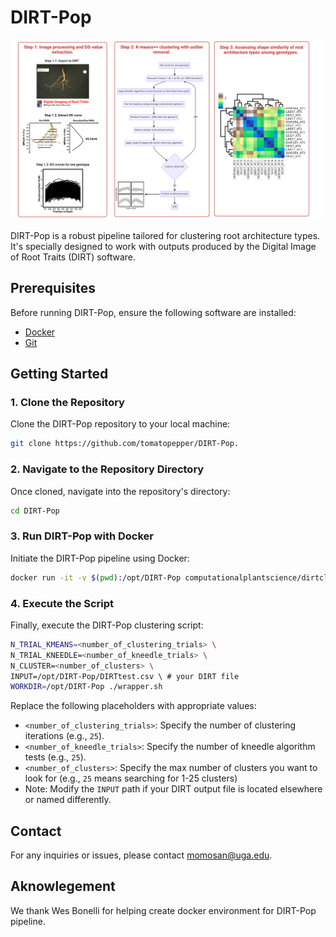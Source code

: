 # DIRT-Pop

![DIRT-Pop Overview](./Pipeline.png)

DIRT-Pop is a robust pipeline tailored for clustering root architecture types. It's specially designed to work with outputs produced by the Digital Image of Root Traits (DIRT) software.

## Prerequisites

Before running DIRT-Pop, ensure the following software are installed:
- [Docker](https://www.docker.com/get-started)
- [Git](https://git-scm.com/)

## Getting Started

### 1. Clone the Repository

Clone the DIRT-Pop repository to your local machine:
```bash
git clone https://github.com/tomatopepper/DIRT-Pop.
```


### 2. Navigate to the Repository Directory

Once cloned, navigate into the repository's directory:
```bash
cd DIRT-Pop
```


### 3. Run DIRT-Pop with Docker

Initiate the DIRT-Pop pipeline using Docker:
```bash
docker run -it -v $(pwd):/opt/DIRT-Pop computationalplantscience/dirtclust bash
```

### 4. Execute the Script

Finally, execute the DIRT-Pop clustering script:
```bash
N_TRIAL_KMEANS=<number_of_clustering_trials> \
N_TRIAL_KNEEDLE=<number_of_kneedle_trials> \
N_CLUSTER=<number_of_clusters> \
INPUT=/opt/DIRT-Pop/DIRTtest.csv \ # your DIRT file 
WORKDIR=/opt/DIRT-Pop ./wrapper.sh
```

Replace the following placeholders with appropriate values:

- `<number_of_clustering_trials>`: Specify the number of clustering iterations (e.g., `25`).
- `<number_of_kneedle_trials>`: Specify the number of kneedle algorithm tests (e.g., `25`).
- `<number_of_clusters>`: Specify the max number of clusters you want to look for (e.g., `25` means searching for 1-25 clusters)
- Note: Modify the `INPUT` path if your DIRT output file is located elsewhere or named differently.


## Contact

For any inquiries or issues, please contact momosan@uga.edu.

## Aknowlegement 

We thank Wes Bonelli for helping create docker environment for DIRT-Pop pipeline.
